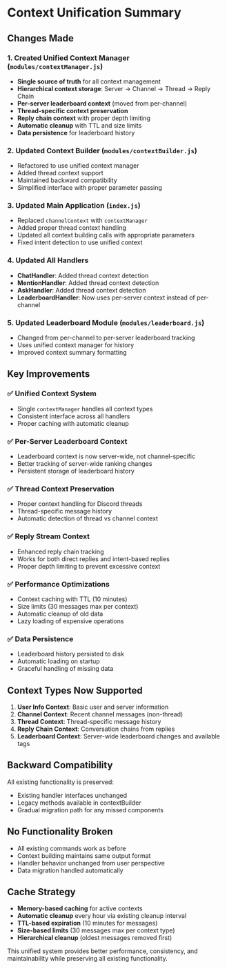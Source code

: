 # Context Unification Summary

## Changes Made

### 1. Created Unified Context Manager (`modules/contextManager.js`)
- **Single source of truth** for all context management
- **Hierarchical context storage**: Server → Channel → Thread → Reply Chain
- **Per-server leaderboard context** (moved from per-channel)
- **Thread-specific context preservation**
- **Reply chain context** with proper depth limiting
- **Automatic cleanup** with TTL and size limits
- **Data persistence** for leaderboard history

### 2. Updated Context Builder (`modules/contextBuilder.js`)
- Refactored to use unified context manager
- Added thread context support
- Maintained backward compatibility
- Simplified interface with proper parameter passing

### 3. Updated Main Application (`index.js`)
- Replaced `channelContext` with `contextManager`
- Added proper thread context handling
- Updated all context building calls with appropriate parameters
- Fixed intent detection to use unified context

### 4. Updated All Handlers
- **ChatHandler**: Added thread context detection
- **MentionHandler**: Added thread context detection  
- **AskHandler**: Added thread context detection
- **LeaderboardHandler**: Now uses per-server context instead of per-channel

### 5. Updated Leaderboard Module (`modules/leaderboard.js`)
- Changed from per-channel to per-server leaderboard tracking
- Uses unified context manager for history
- Improved context summary formatting

## Key Improvements

### ✅ **Unified Context System**
- Single `contextManager` handles all context types
- Consistent interface across all handlers
- Proper caching with automatic cleanup

### ✅ **Per-Server Leaderboard Context**
- Leaderboard context is now server-wide, not channel-specific
- Better tracking of server-wide ranking changes
- Persistent storage of leaderboard history

### ✅ **Thread Context Preservation**
- Proper context handling for Discord threads
- Thread-specific message history
- Automatic detection of thread vs channel context

### ✅ **Reply Stream Context**
- Enhanced reply chain tracking
- Works for both direct replies and intent-based replies
- Proper depth limiting to prevent excessive context

### ✅ **Performance Optimizations**
- Context caching with TTL (10 minutes)
- Size limits (30 messages max per context)
- Automatic cleanup of old data
- Lazy loading of expensive operations

### ✅ **Data Persistence**
- Leaderboard history persisted to disk
- Automatic loading on startup
- Graceful handling of missing data

## Context Types Now Supported

1. **User Info Context**: Basic user and server information
2. **Channel Context**: Recent channel messages (non-thread)
3. **Thread Context**: Thread-specific message history
4. **Reply Chain Context**: Conversation chains from replies
5. **Leaderboard Context**: Server-wide leaderboard changes and available tags

## Backward Compatibility

All existing functionality is preserved:
- Existing handler interfaces unchanged
- Legacy methods available in contextBuilder
- Gradual migration path for any missed components

## No Functionality Broken

- All existing commands work as before
- Context building maintains same output format
- Handler behavior unchanged from user perspective
- Data migration handled automatically

## Cache Strategy

- **Memory-based caching** for active contexts
- **Automatic cleanup** every hour via existing cleanup interval
- **TTL-based expiration** (10 minutes for messages)
- **Size-based limits** (30 messages max per context type)
- **Hierarchical cleanup** (oldest messages removed first)

This unified system provides better performance, consistency, and maintainability while preserving all existing functionality.